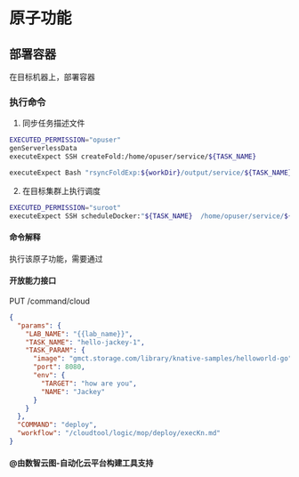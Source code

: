 # 原子功能

## 部署容器

在目标机器上，部署容器

### 执行命令

1. 同步任务描述文件

```bash
EXECUTED_PERMISSION="opuser"
genServerlessData  
executeExpect SSH createFold:/home/opuser/service/${TASK_NAME}

executeExpect Bash "rsyncFoldExp:${workDir}/output/service/${TASK_NAME}  /home/opuser/service/${TASK_NAME} "
```

2. 在目标集群上执行调度

```bash
EXECUTED_PERMISSION="suroot"
executeExpect SSH scheduleDocker:"${TASK_NAME}  /home/opuser/service/${TASK_NAME}/task_params_$$"
```

#### 命令解释

执行该原子功能，需要通过

#### 开放能力接口

PUT /command/cloud

```json
{
  "params": {
    "LAB_NAME": "{{lab_name}}",
    "TASK_NAME": "hello-jackey-1",
    "TASK_PARAM": {
      "image": "gmct.storage.com/library/knative-samples/helloworld-go",
      "port": 8080,
      "env": {
        "TARGET": "how are you",
        "NAME": "Jackey"
      }
    }
  },
  "COMMAND": "deploy",
  "workflow": "/cloudtool/logic/mop/deploy/execKn.md"
}
```

#### @由数智云图-自动化云平台构建工具支持
